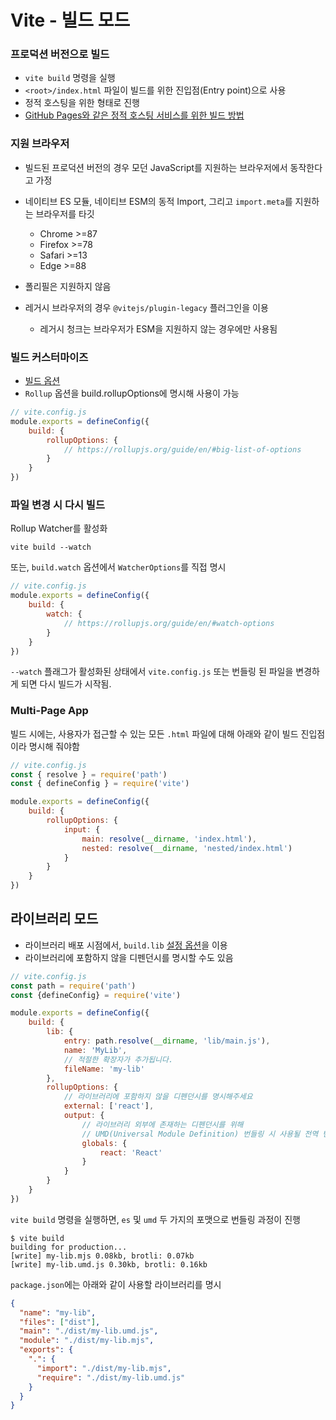 # Vite - 빌드 모드

### 프로덕션 버전으로 빌드

* `vite build` 명령을 실행
* `<root>/index.html` 파일이 빌드를 위한 진입점(Entry point)으로 사용
* 정적 호스팅을 위한 형태로 진행
* [GitHub Pages와 같은 정적 호스팅 서비스를 위한 빌드 방법](https://vitejs-kr.github.io/guide/static-deploy.html)

### 지원 브라우저
* 빌드된 프로덕션 버전의 경우 모던 JavaScript를 지원하는 브라우저에서 동작한다고 가정
* 네이티브 ES 모듈, 네이티브 ESM의 동적 Import, 그리고 `import.meta`를 지원하는 브라우저를 타깃

  - Chrome >=87
  - Firefox >=78
  - Safari >=13
  - Edge >=88

* 폴리필은 지원하지 않음 
* 레거시 브라우저의 경우 `@vitejs/plugin-legacy` 플러그인을 이용
  - 레거시 청크는 브라우저가 ESM을 지원하지 않는 경우에만 사용됨
 
### 빌드 커스터마이즈

* [빌드 옵션](https://vitejs-kr.github.io/config/#server-fs-deny)
* `Rollup` 옵션을 build.rollupOptions에 명시해 사용이 가능
```js
// vite.config.js
module.exports = defineConfig({
    build: {
        rollupOptions: {
            // https://rollupjs.org/guide/en/#big-list-of-options
        }
    }
})
```

### 파일 변경 시 다시 빌드

Rollup Watcher를 활성화
```
vite build --watch
```
또는, `build.watch` 옵션에서 `WatcherOptions`를 직접 명시
```js
// vite.config.js
module.exports = defineConfig({
    build: {
        watch: {
            // https://rollupjs.org/guide/en/#watch-options
        }
    }
})
```
`--watch` 플래그가 활성화된 상태에서 `vite.config.js` 또는 번들링 된 파일을 변경하게 되면 다시 빌드가 시작됨.


### Multi-Page App

빌드 시에는, 사용자가 접근할 수 있는 모든 `.html` 파일에 대해 아래와 같이 빌드 진입점이라 명시해 줘야함
```js
// vite.config.js
const { resolve } = require('path')
const { defineConfig } = require('vite')

module.exports = defineConfig({
    build: {
        rollupOptions: {
            input: {
                main: resolve(__dirname, 'index.html'),
                nested: resolve(__dirname, 'nested/index.html')
            }
        }
    }
})
```

## 라이브러리 모드

* 라이브러리 배포 시점에서, `build.lib` [설정 옵션](https://vitejs-kr.github.io/config/#build-lib)을 이용
* 라이브러리에 포함하지 않을 디펜던시를 명시할 수도 있음

```js
// vite.config.js
const path = require('path')
const {defineConfig} = require('vite')

module.exports = defineConfig({
    build: {
        lib: {
            entry: path.resolve(__dirname, 'lib/main.js'),
            name: 'MyLib',
            // 적절한 확장자가 추가됩니다.
            fileName: 'my-lib'
        },
        rollupOptions: {
            // 라이브러리에 포함하지 않을 디펜던시를 명시해주세요
            external: ['react'],
            output: {
                // 라이브러리 외부에 존재하는 디펜던시를 위해
                // UMD(Universal Module Definition) 번들링 시 사용될 전역 변수를 명시할 수도 있습니다.
                globals: {
                    react: 'React'
                }
            }
        }
    }
})
```

`vite build` 명령을 실행하면, `es` 및 `umd` 두 가지의 포맷으로 번들링 과정이 진행
```
$ vite build
building for production...
[write] my-lib.mjs 0.08kb, brotli: 0.07kb
[write] my-lib.umd.js 0.30kb, brotli: 0.16kb
```

`package.json`에는 아래와 같이 사용할 라이브러리를 명시
```json
{
  "name": "my-lib",
  "files": ["dist"],
  "main": "./dist/my-lib.umd.js",
  "module": "./dist/my-lib.mjs",
  "exports": {
    ".": {
      "import": "./dist/my-lib.mjs",
      "require": "./dist/my-lib.umd.js"
    }
  }
}
```


